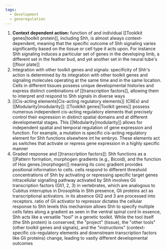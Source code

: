 ```yaml
---
tags:
  - development
  - generegulation
---
```

1. **Context dependent action:** function of and individual [[Tooklkit genes|toolkit protein]], including Shh, is almost always context-dependent, meaning that the specific outcome of Shh signaling varies significantly based on the tissue or cell type it acts upon. For instance Shh signaling induces a particular set of genes in the developing limb, a different set in the feather bud, and yet another set in the neural tube's [[floor plate]]
2. Integration with other toolkit genes and signals: specificity of Shh's action is determined by its integration with other toolkit genes and signaling molecules operating at the same time and in the same location. Cells in different tissues possess unique developmental histories and express distinct combinations of [[transcription factors]], allowing them to interpret and respond to Shh signals in diverse ways
 3. [[Cis-acting elements|Cis-acting regulatory elements]] (CREs) and [[Modularity|modularity]]: [[Tooklkit genes|Toolkit genes]] possess  numerous independent cis-acting regulatory elements that precisely control their expression in distinct spatial domains and at different developmental stages. This [[Modularity|modularity]] allows for independent spatial and temporal regulation of gene expression and function. For example, a mutation is specific cis-acting regulatory element for Shh functions elsewhere int he embryo. These elements act as switches that activate or repress gene expression in a highly specific manner
 4.  Graded response and [[transcription factors]]: Shh functions as a [[Pattern formation, morphogen gradients (e.g., Bicoid), and the function of Hox genes.|morphogen]] meaning its conc gradient provides positional information to cells. cells respond  to different threshold concentrations of Shh by activating or repressing specific target genes 
intracellular signalling pathway activated by Shh involves Gli transcription factors (Gli1, 2, 3) in vertebrates, which are analogous to Cubitus interruptus in Drosophila
in Shh presence, Gli proteins act as transcriptional activators. in its absence Gli2 and 3 are processed into receptors. ratio of Gli activator to repressor dictates the cellular response to Shh levels
this mechanism allows Shh to specify multiple cells fates along a gradient as seen in the ventral spinal cord
In essence, Shh acts like a versatile "tool" in a genetic toolkit. While the tool itself (the Shh protein) is conserved, the "project" (tissue), the "other tools" (other toolkit genes and signals), and the "instructions" (context-specific _cis_-regulatory elements and downstream transcription factors like Gli proteins) change, leading to vastly different developmental outcomes